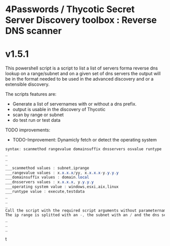 # 4Passwords / Thycotic Secret Server Discovery toolbox : Reverse DNS scanner
# v1.5.1

This powershell script is a script to list a list of servers forma reverse dns lookup on a range/subnet and on a given set of dns servers
the output will be in the format needed to be used in the advanced discovery and or a extensible discovery.

The scripts features are:

- Generate a list of servernames with or without a dns prefix.
- output is usable in the discovery of Thycotic
- scan by range or subnet
- do test run or test data

TODO improvements:

- TODO-Improvement: Dynamicly fetch or detect the operating system

```powershell
syntax: scanmethod rangevalue domainsuffix dnsservers osvalue runtype
_
_
_
___scanmethod values : subnet,iprange
___rangevalue values : x.x.x.x/yy, x.x.x.x-y.y.y.y
___domainsuffix values : domain.local
___dnsservers values : x.x.x.x, y.y.y.y
___operating system value : windows,esxi,aix,linux
___runtype value : execute,testdata
_
_
_
Call the script with the required script arguments without parameternames, only the values in the correct order, scanmethod, rangevalue, domainsuffix and dnsservers. 
The ip range is splitted with an -, the subnet with an / and the dns servers with a , if multiple dns servers are supplied.
_
_
_
````

t






